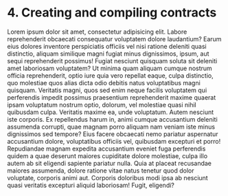 # 4. Creating and compiling contracts

Lorem ipsum dolor sit amet, consectetur adipisicing elit. Labore reprehenderit obcaecati consequatur voluptatem dolore laudantium? Earum eius dolores inventore perspiciatis officiis vel nisi ratione deleniti quasi distinctio, aliquam similique magni fugiat minus dignissimos, ipsum, aut sequi reprehenderit possimus! Fugiat nesciunt quisquam soluta sit deleniti amet laboriosam voluptatem? Ut minima quam aliquam cumque nostrum officia reprehenderit, optio iure quia vero repellat eaque, culpa distinctio, quo molestiae quos alias dicta odio debitis natus voluptatibus magni quisquam. Veritatis magni, quos sed enim neque facilis voluptatem qui perferendis impedit possimus praesentium reprehenderit maxime quaerat ipsam voluptatum nostrum optio, dolorum, vel molestiae quasi nihil quibusdam culpa. Veritatis maxime ea, unde voluptatum. Autem nesciunt iste corporis. Ex repellendus harum in, animi cumque accusantium deleniti assumenda corrupti, quae magnam porro aliquam nam veniam iste minus dignissimos sed tempore? Eius facere obcaecati nemo pariatur aspernatur accusantium dolore, voluptatibus officiis vel, quibusdam excepturi et porro! Repudiandae magnam expedita accusantium eveniet fuga perferendis quidem a quae deserunt maiores cupiditate dolore molestiae, culpa illo autem ab sit eligendi sapiente pariatur nulla. Quia at placeat recusandae maiores assumenda, dolore ratione vitae natus tenetur quod dolor voluptate, corporis animi aut. Corporis doloribus modi ipsa ab nesciunt quasi veritatis excepturi aliquid laboriosam! Fugit, eligendi?